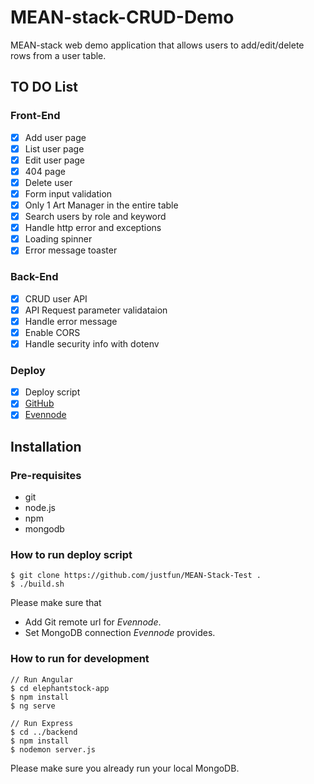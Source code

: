 # MEAN-stack-CRUD-Demo

MEAN-stack web demo application that allows users to add/edit/delete rows from a user table.

## TO DO List
### Front-End
- [x] Add user page
- [x] List user page
- [x] Edit user page
- [x] 404 page
- [x] Delete user
- [x] Form input validation
- [x] Only 1 Art Manager in the entire table
- [x] Search users by role and keyword
- [x] Handle http error and exceptions
- [x] Loading spinner
- [x] Error message toaster

### Back-End
- [x] CRUD user API
- [x] API Request parameter validataion
- [x] Handle error message
- [x] Enable CORS
- [x] Handle security info with dotenv

### Deploy
- [x] Deploy script
- [x] [GitHub](https://github.com/devninja9/MEAN-Stack-Test)
- [x] [Evennode](http://devninja.eu-4.evennode.com)

## Installation
### Pre-requisites
- git
- node.js
- npm
- mongodb

### How to run deploy script
```
$ git clone https://github.com/justfun/MEAN-Stack-Test .
$ ./build.sh
```

Please make sure that 
- Add Git remote url for _Evennode_.
- Set MongoDB connection _Evennode_ provides.

### How to run for development
```
// Run Angular
$ cd elephantstock-app
$ npm install
$ ng serve

// Run Express
$ cd ../backend
$ npm install
$ nodemon server.js
```

Please make sure you already run your local MongoDB.
